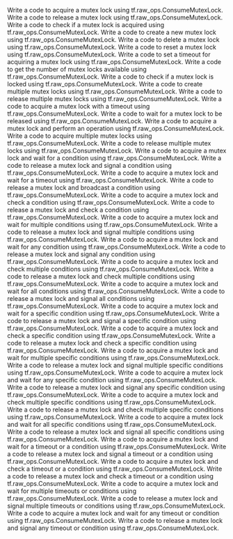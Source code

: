 Write a code to acquire a mutex lock using tf.raw_ops.ConsumeMutexLock.
Write a code to release a mutex lock using tf.raw_ops.ConsumeMutexLock.
Write a code to check if a mutex lock is acquired using tf.raw_ops.ConsumeMutexLock.
Write a code to create a new mutex lock using tf.raw_ops.ConsumeMutexLock.
Write a code to delete a mutex lock using tf.raw_ops.ConsumeMutexLock.
Write a code to reset a mutex lock using tf.raw_ops.ConsumeMutexLock.
Write a code to set a timeout for acquiring a mutex lock using tf.raw_ops.ConsumeMutexLock.
Write a code to get the number of mutex locks available using tf.raw_ops.ConsumeMutexLock.
Write a code to check if a mutex lock is locked using tf.raw_ops.ConsumeMutexLock.
Write a code to create multiple mutex locks using tf.raw_ops.ConsumeMutexLock.
Write a code to release multiple mutex locks using tf.raw_ops.ConsumeMutexLock.
Write a code to acquire a mutex lock with a timeout using tf.raw_ops.ConsumeMutexLock.
Write a code to wait for a mutex lock to be released using tf.raw_ops.ConsumeMutexLock.
Write a code to acquire a mutex lock and perform an operation using tf.raw_ops.ConsumeMutexLock.
Write a code to acquire multiple mutex locks using tf.raw_ops.ConsumeMutexLock.
Write a code to release multiple mutex locks using tf.raw_ops.ConsumeMutexLock.
Write a code to acquire a mutex lock and wait for a condition using tf.raw_ops.ConsumeMutexLock.
Write a code to release a mutex lock and signal a condition using tf.raw_ops.ConsumeMutexLock.
Write a code to acquire a mutex lock and wait for a timeout using tf.raw_ops.ConsumeMutexLock.
Write a code to release a mutex lock and broadcast a condition using tf.raw_ops.ConsumeMutexLock.
Write a code to acquire a mutex lock and check a condition using tf.raw_ops.ConsumeMutexLock.
Write a code to release a mutex lock and check a condition using tf.raw_ops.ConsumeMutexLock.
Write a code to acquire a mutex lock and wait for multiple conditions using tf.raw_ops.ConsumeMutexLock.
Write a code to release a mutex lock and signal multiple conditions using tf.raw_ops.ConsumeMutexLock.
Write a code to acquire a mutex lock and wait for any condition using tf.raw_ops.ConsumeMutexLock.
Write a code to release a mutex lock and signal any condition using tf.raw_ops.ConsumeMutexLock.
Write a code to acquire a mutex lock and check multiple conditions using tf.raw_ops.ConsumeMutexLock.
Write a code to release a mutex lock and check multiple conditions using tf.raw_ops.ConsumeMutexLock.
Write a code to acquire a mutex lock and wait for all conditions using tf.raw_ops.ConsumeMutexLock.
Write a code to release a mutex lock and signal all conditions using tf.raw_ops.ConsumeMutexLock.
Write a code to acquire a mutex lock and wait for a specific condition using tf.raw_ops.ConsumeMutexLock.
Write a code to release a mutex lock and signal a specific condition using tf.raw_ops.ConsumeMutexLock.
Write a code to acquire a mutex lock and check a specific condition using tf.raw_ops.ConsumeMutexLock.
Write a code to release a mutex lock and check a specific condition using tf.raw_ops.ConsumeMutexLock.
Write a code to acquire a mutex lock and wait for multiple specific conditions using tf.raw_ops.ConsumeMutexLock.
Write a code to release a mutex lock and signal multiple specific conditions using tf.raw_ops.ConsumeMutexLock.
Write a code to acquire a mutex lock and wait for any specific condition using tf.raw_ops.ConsumeMutexLock.
Write a code to release a mutex lock and signal any specific condition using tf.raw_ops.ConsumeMutexLock.
Write a code to acquire a mutex lock and check multiple specific conditions using tf.raw_ops.ConsumeMutexLock.
Write a code to release a mutex lock and check multiple specific conditions using tf.raw_ops.ConsumeMutexLock.
Write a code to acquire a mutex lock and wait for all specific conditions using tf.raw_ops.ConsumeMutexLock.
Write a code to release a mutex lock and signal all specific conditions using tf.raw_ops.ConsumeMutexLock.
Write a code to acquire a mutex lock and wait for a timeout or a condition using tf.raw_ops.ConsumeMutexLock.
Write a code to release a mutex lock and signal a timeout or a condition using tf.raw_ops.ConsumeMutexLock.
Write a code to acquire a mutex lock and check a timeout or a condition using tf.raw_ops.ConsumeMutexLock.
Write a code to release a mutex lock and check a timeout or a condition using tf.raw_ops.ConsumeMutexLock.
Write a code to acquire a mutex lock and wait for multiple timeouts or conditions using tf.raw_ops.ConsumeMutexLock.
Write a code to release a mutex lock and signal multiple timeouts or conditions using tf.raw_ops.ConsumeMutexLock.
Write a code to acquire a mutex lock and wait for any timeout or condition using tf.raw_ops.ConsumeMutexLock.
Write a code to release a mutex lock and signal any timeout or condition using tf.raw_ops.ConsumeMutexLock.